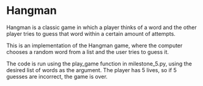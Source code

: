 # Hangman
Hangman is a classic game in which a player thinks of a word and the other player tries to guess that word within a certain amount of attempts.

This is an implementation of the Hangman game, where the computer chooses a random word from a list and the user tries to guess it. 

The code is run using the play_game function in milestone_5.py, using the desired list of words as the argument. The player has 5 lives, so if 5 guesses are incorrect, the game is over.
